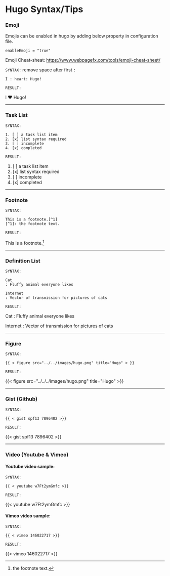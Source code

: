 # Hugo Syntax/Tips

### **Emoji**

Emojis can be enabled in hugo by adding below property in configuration file.
    
    enableEmoji = "true"

Emoji Cheat-sheat:
https://www.webpagefx.com/tools/emoji-cheat-sheet/
 
`SYNTAX:` remove space after first `:` 

    I : heart: Hugo!

`RESULT:`

I :heart: Hugo!

---

### **Task List**

`SYNTAX:`

    1. [ ] a task list item
    2. [x] list syntax required
    3. [ ] incomplete
    4. [x] completed

`RESULT:`

1. [ ] a task list item
2. [x] list syntax required
3. [ ] incomplete
4. [x] completed

---

### **Footnote**

`SYNTAX:`

    This is a footnote.[^1]
    [^1]: the footnote text.

`RESULT:`

This is a footnote.[^1]
[^1]: the footnote text.

---

### **Definition List**

`SYNTAX:`

    Cat
    : Fluffy animal everyone likes

    Internet
    : Vector of transmission for pictures of cats


`RESULT:`

Cat
: Fluffy animal everyone likes

Internet
: Vector of transmission for pictures of cats

---

### **Figure**

`SYNTAX:`

    {{ < figure src="../../images/hugo.png" title="Hugo" > }}

`RESULT:`

{{< figure src="../../../images/hugo.png" title="Hugo" >}}

---

### **Gist** (Github)

`SYNTAX:` 
    
    {{ < gist spf13 7896402 >}}

`RESULT:`

{{< gist spf13 7896402 >}}

---

### **Video (Youtube & Vimeo)**

#### **Youtube** video sample:

`SYNTAX:`

    {{ < youtube w7Ft2ymGmfc >}}

`RESULT:`

{{< youtube w7Ft2ymGmfc >}}


#### **Vimeo** video sample: 

`SYNTAX:`
    
    {{ < vimeo 146022717 >}}

`RESULT:`

{{< vimeo 146022717 >}}
